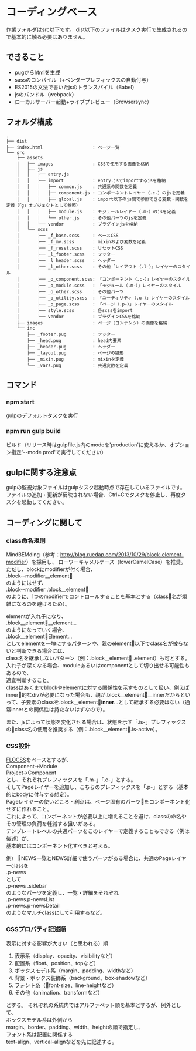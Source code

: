 # コーディングベース
作業フォルダはsrc以下です。
dist以下のファイルはタスク実行で生成されるので基本的に触る必要はありません。

## できること
- pugからhtmlを生成
- sassのコンパイル（+ベンダープレフィックスの自動付与）
- ES2015の文法で書いたjsのトランスパイル（Babel）
- jsのバンドル（webpack）
- ローカルサーバー起動+ライブプレビュー（Browsersync）

## フォルダ構成
```
.
├── dist
├── index.html                   : ページ一覧
└── src
    ├── assets
    │   ├── images               : CSSで使用する画像を格納
    │   ├── js
    │   │   ├── entry.js
    │   │   ├── import           : entry.jsでimportするjsを格納
    │   │   │   ├── common.js    : 共通系の関数を定義
    │   │   │   ├── component.js : コンポーネントレイヤー（.c-）のjsを定義
    │   │   │   ├── global.js    : import以下のjs間で参照できる変数・関数を定義（「g」オブジェクトとして参照）
    │   │   │   ├── module.js    : モジュールレイヤー（.m-）のjsを定義
    │   │   │   └── other.js     : その他パーツのjsを定義
    │   │   └── vendor           : プラグインjsを格納
    │   └── scss
    │       ├── _f_base.scss     : ベースCSS
    │       ├── _f_mv.scss       : mixinおよび変数を定義
    │       ├── _f_reset.scss    : リセットCSS
    │       ├── _l_footer.scss   : フッター
    │       ├── _l_header.scss   : ヘッダー
    │       ├── _l_other.scss    : その他「レイアウト（.l-）」レイヤーのスタイル
    │       ├── _o_component.scss: 「コンポーネント（.c-）」レイヤーのスタイル
    │       ├── _o_module.scss   : 「モジュール（.m-）」レイヤーのスタイル
    │       ├── _o_other.scss    : その他パーツ
    │       ├── _o_utility.scss  : 「ユーティリティ（.u-）」レイヤーのスタイル
    │       ├── _p_page.scss     : 「ページ（.p-）」レイヤーのスタイル
    │       ├── style.scss       : 各scssをimport
    │       └── vendor           : プラグインCSSを格納
    ├── images                   : ページ（コンテンツ）の画像を格納
    └── inc
        ├── _footer.pug          : フッター
        ├── _head.pug            : head内要素
        ├── _header.pug          : ヘッダー
        ├── _layout.pug          : ページの雛形
        ├── _mixin.pug           : mixinを定義
        └── _vars.pug            : 共通変数を定義
```

## コマンド
### npm start
gulpのデフォルトタスクを実行

### npm run gulp build
ビルド（リリース時はgulpfile.js内のmodeを'production'に変えるか、オプション指定'--mode prod'で実行してください）

## gulpに関する注意点
gulpの監視対象ファイルはgulpタスク起動時点で存在しているファイルです。  
ファイルの追加・更新が反映されない場合、Ctrl+Cでタスクを停止し、再度タスクを起動してください。

## コーディングに関して
### class命名規則
MindBEMding（参考：<http://blog.ruedap.com/2013/10/29/block-element-modifier>）を採用し、
ローワーキャメルケース（lowerCamelCase）を推奨。  
ただし、blockにmodifierが付く場合、  
.block--modifier__element  
のようにはせず、  
.block--modifier .block__element  
のように、1つのmodifierでコントロールすることを基本とする（class名が煩雑になるのを避けるため）。  

elementが入れ子になり、  
.block__element__element...  
のようになっていく場合、  
.block__elementElement...  
としてelementを一塊にするパターンや、親のelement以下でclass名が被らないと判断できる場合には、  
class名を継承しないパターン（例：.block__element .element）も可とする。  
入れ子が深くなる場合、moduleあるいはcomponentとして切り出せる可能性もあるので、  
適宜判断すること。  
classはあくまでblockやelementに対する関係性を示すものとして扱い、例えばinner的なdivが必要になった場合も、親が.block__element__innerだからといって、子要素のclassを.block__element__inner__...として継承する必要はない（通常innerとの関係性は持たないはずなので）。

また、jsによって状態を変化させる場合は、状態を示す「.is-」プレフィックスのclass名の使用を推奨する（例：.block__element.is-active）。

### CSS設計
[FLOCSS](https://github.com/hiloki/flocss)をベースとするが、  
Component→Module  
Project→Component  
とし、それぞれプレフィックスを「.m-」「.c-」とする。  
そしてPageレイヤーを追加し、こちらのプレフィックスを「.p-」とする（基本的にbodyに付与する想定）。  
Pageレイヤーの使いどころ・利点は、ページ固有のパーツをコンポーネント化せずに作れること。  
これによって、コンポーネントが必要以上に増えることを避け、classの命名やその管理の負荷を軽減する狙いがある。  
テンプレートレベルの共通パーツをこのレイヤーで定義することもできる（例は後述）が、  
基本的にはコンポーネント化すべきと考える。

例）
NEWS一覧とNEWS詳細で使うパーツがある場合に、共通のPageレイヤーclassを  
.p-news  
として  
.p-news .sidebar  
のようなパーツを定義し、一覧・詳細をそれぞれ  
.p-news.p-newsList  
.p-news.p-newsDetail  
のようなマルチclassにして利用するなど。

### CSSプロパティ記述順
表示に対する影響が大きい（と思われる）順  
1. 表示系（display、opacity、visibilityなど）  
1. 配置系（float、position、topなど）  
1. ボックスモデル系（margin、padding、widthなど）  
1. 背景・ボックス装飾系（background、box-shadowなど）  
1. フォント系（font-size、line-heightなど）  
1. その他（animation、transformなど）  

とする。
それぞれの系統内ではアルファベット順を基本とするが、例外として、  
ボックスモデル系は外側から  
margin、border、padding、width、heightの順で指定し、  
フォント系は配置に関係する  
text-align、vertical-alignなどを先に記述する。
